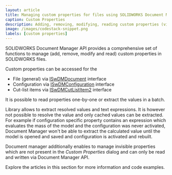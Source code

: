 ```yaml
---
layout: article
title: Managing custom properties for files using SOLIDWORKS Document Manager API
caption: Custom Properties
description: Adding, removing, modifying, reading custom properties (visible and invisible) for files using SOLIDWORKS Document Manager API
image: /images/codestack-snippet.png
labels: [custom properties]
---
```

SOLIDWORKS Document Manager API provides a comprehensive set of functions to manage (add, remove, modify and read) custom properties in SOLIDWORKS files.

Custom properties can be accessed for the

* File (general) via [ISwDMDocument](http://help.solidworks.com/2018/english/api/swdocmgrapi/SolidWorks.Interop.swdocumentmgr~SolidWorks.Interop.swdocumentmgr.ISwDMDocument.html) interface
* Configuration via [ISwDMConfiguration](http://help.solidworks.com/2018/english/api/swdocmgrapi/SolidWorks.Interop.swdocumentmgr~SolidWorks.Interop.swdocumentmgr.ISwDMConfiguration.html) interface
* Cut-list items via [ISwDMCutListItem2](http://help.solidworks.com/2018/english/api/swdocmgrapi/SolidWorks.Interop.swdocumentmgr~SolidWorks.Interop.swdocumentmgr.ISwDMCutListItem2.html) interface

It is possible to read properties one-by-one or extract the values in a batch.

Library allows to extract resolved values and text expressions. It is however not possible to resolve the value and only cached values can be extracted. For example if configuration specific property contains an expression which evaluates the mass of the model and the configuration was never activated, Document Manager won't be able to extract the calculated value until the model is opened and saved and configuration is activated and rebuilt.

Document manager additionally enables to manage invisible properties which are not present in the *Custom Properties* dialog and can only be read and written via Document Manager API.

Explore the articles in this section for more information and code examples.
